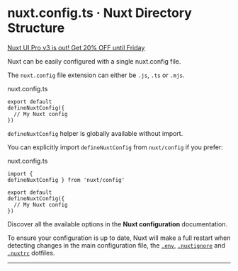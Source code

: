# nuxt.config.ts · Nuxt Directory Structure
[Nuxt UI Pro v3 is out! Get 20% OFF until Friday](https://ui.nuxt.com/pro/pricing)

Nuxt can be easily configured with a single nuxt.config file.

The `nuxt.config` file extension can either be `.js`, `.ts` or `.mjs`.

nuxt.config.ts

```
export default 
defineNuxtConfig({
  // My Nuxt config
})

```


`defineNuxtConfig` helper is globally available without import.

You can explicitly import `defineNuxtConfig` from `nuxt/config` if you prefer:

nuxt.config.ts

```
import { 
defineNuxtConfig } from 'nuxt/config'

export default 
defineNuxtConfig({
  // My Nuxt config
})

```


Discover all the available options in the **Nuxt configuration** documentation.

To ensure your configuration is up to date, Nuxt will make a full restart when detecting changes in the main configuration file, the [`.env`](https://nuxt.com/docs/guide/directory-structure/env), [`.nuxtignore`](https://nuxt.com/docs/guide/directory-structure/nuxtignore) and [`.nuxtrc`](https://nuxt.com/docs/guide/directory-structure/nuxtrc) dotfiles.

* * *